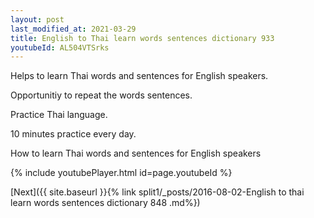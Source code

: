 ```yaml
---
layout: post
last_modified_at: 2021-03-29
title: English to Thai learn words sentences dictionary 933 
youtubeId: AL504VTSrks
---
```

 
 
Helps to learn Thai words and sentences for English speakers.

Opportunitiy to repeat the words sentences. 

Practice Thai language. 
 
10 minutes practice every day. 
 
How to learn Thai words and sentences for English speakers 
 
{% include youtubePlayer.html id=page.youtubeId %}
 
 
[Next]({{ site.baseurl }}{% link  split1/_posts/2016-08-02-English to thai learn words sentences dictionary 848 .md%})
 
